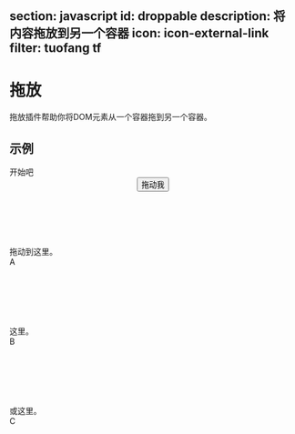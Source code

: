 ﻿section: javascript
id: droppable
description: 将内容拖放到另一个容器
icon: icon-external-link
filter: tuofang tf
---

# 拖放

拖放插件帮助你将DOM元素从一个容器拖到另一个容器。

## 示例

<div class="example">
  <div class="row">
    <div class="col-md-3">
      <div class="panel">
        <div class="panel-heading">开始吧</div>
        <div class="panel-body" style="height: 120px; text-align: center; line-height: 80px">
          <button type="button" class="btn btn-danger btn-lg" data-toggle="droppable" data-target=".droppable-target"><i class="icon icon-move"></i> 拖动我</button>
        </div>
      </div>
    </div>
    <div class="col-md-3">
      <div class="panel droppable-target">
        <div class="panel-heading">拖动到这里。</div>
        <div class="panel-body" style="height: 120px">
          <div class="area-name">A</div>
        </div>
      </div>
    </div>
    <div class="col-md-3">
      <div class="panel droppable-target">
        <div class="panel-heading">这里。</div>
        <div class="panel-body" style="height: 120px">
          <div class="area-name">B</div>
        </div>
      </div>
    </div>
    <div class="col-md-3">
      <div class="panel droppable-target">
        <div class="panel-heading">或这里。</div>
        <div class="panel-body" style="height: 120px">
          <div class="area-name">C</div>
        </div>
      </div>
    </div>
  </div>
</div>

<style>
.btn.drag-shadow {
  z-index: 9999;
}
#pageBody .btn {
  cursor: move;
}
#pageBody .area-name {
  font-size: 50px;
  line-height: 80px;
  text-align: center;
  color: #808080;
}
</style>

<script>
function afterPageLoad() {
    if($.fn.droppable) {
        $('#pageBody [data-toggle="droppable"]').droppable({
            start: function() {
                $('#pageBody .droppable-target').removeClass('panel-warning').removeClass('panel-success').find('.panel-heading').text('拖动到这里吗？');
            },
            drop: function(event) {
                var msg = '真棒！';
                $('#pageBody .droppable-target').removeClass('panel-success').removeClass('panel-warning');
                if(event.target) {
                    event.target.addClass('panel-success').find('.panel-heading').text('成功拖到目的地。');
                    msg += '成功拖动到区域 ' + event.target.find('.area-name').text();
                }
                $.zui.messager.show(msg);
            },
            drag: function(event) {

                $('#pageBody .droppable-target').removeClass('panel-success').removeClass('panel-warning');
                if(event.target) event.target.addClass('panel-warning');
            }
        });
    }
}
</script>

